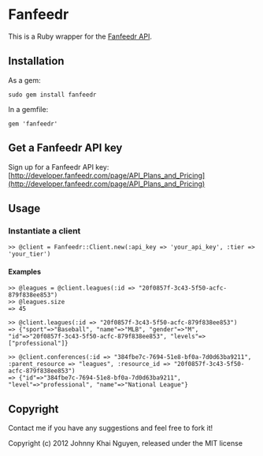 # Fanfeedr

This is a Ruby wrapper for the [Fanfeedr API](http://developer.fanfeedr.com/).

## Installation

As a gem:

    sudo gem install fanfeedr

In a gemfile:

    gem 'fanfeedr'
    
## Get a Fanfeedr API key

Sign up for a Fanfeedr API key: [http://developer.fanfeedr.com/page/API_Plans_and_Pricing](http://developer.fanfeedr.com/page/API_Plans_and_Pricing)
    
## Usage

### Instantiate a client

    >> @client = Fanfeedr::Client.new(:api_key => 'your_api_key', :tier => 'your_tier')
    
#### Examples
    
    >> @leagues = @client.leagues(:id => "20f0857f-3c43-5f50-acfc-879f838ee853")
    >> @leagues.size
    => 45

    >> @client.leagues(:id => "20f0857f-3c43-5f50-acfc-879f838ee853")
    => {"sport"=>"Baseball", "name"=>"MLB", "gender"=>"M", "id"=>"20f0857f-3c43-5f50-acfc-879f838ee853", "levels"=>["professional"]}

    >> @client.conferences(:id => "384fbe7c-7694-51e8-bf0a-7d0d63ba9211", :parent_resource => "leagues", :resource_id => "20f0857f-3c43-5f50-acfc-879f838ee853")
    => {"id"=>"384fbe7c-7694-51e8-bf0a-7d0d63ba9211", "level"=>"professional", "name"=>"National League"}
    
## Copyright

Contact me if you have any suggestions and feel free to fork it!

Copyright (c) 2012 Johnny Khai Nguyen, released under the MIT license
